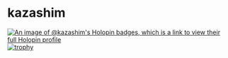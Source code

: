 # kazashim
[![An image of @kazashim's Holopin badges, which is a link to view their full Holopin profile](https://holopin.me/kazashim)](https://holopin.io/@kazashim)
[![trophy](https://github-profile-trophy.vercel.app/?username=kazashim)](https://github.com/kazashim/github-profile-trophy)
